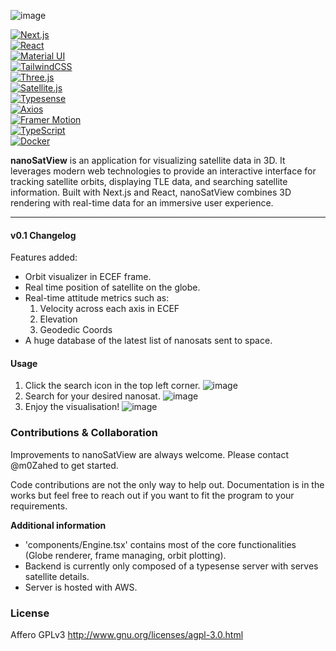 ![image](https://github.com/user-attachments/assets/a58ceaf8-0eab-4f1a-9073-912fd840f08d)

[![Next.js](https://img.shields.io/badge/nextjs-14.2.4-blue?logo=next.js&logoColor=white)](https://github.com/topics/nextjs)  
[![React](https://img.shields.io/badge/react-18.3.1-blue?logo=react&logoColor=white)](https://github.com/topics/react)  
[![Material UI](https://img.shields.io/badge/material--ui-5.16.14-blue?logo=material-ui&logoColor=white)](https://github.com/topics/material-ui)  
[![TailwindCSS](https://img.shields.io/badge/tailwindcss-3.4.4-blue?logo=tailwindcss&logoColor=white)](https://github.com/topics/tailwind-css)  
[![Three.js](https://img.shields.io/badge/three.js-0.165.0-blue?logo=three.js&logoColor=white)](https://github.com/topics/threejs)  
[![Satellite.js](https://img.shields.io/badge/satellite.js-5.0.0-blue)](https://github.com/topics/satellite)  
[![Typesense](https://img.shields.io/badge/typesense-1.8.2-blue)](https://github.com/topics/typesense)  
[![Axios](https://img.shields.io/badge/axios-1.7.2-blue?logo=axios&logoColor=white)](https://github.com/topics/axios)  
[![Framer Motion](https://img.shields.io/badge/framer--motion-11.2.11-blue?logo=framer&logoColor=white)](https://github.com/topics/framer-motion)  
[![TypeScript](https://img.shields.io/badge/typescript-5.0-blue?logo=typescript&logoColor=white)](https://github.com/topics/typescript)  
[![Docker](https://img.shields.io/badge/docker-blue?logo=docker&logoColor=white)](https://github.com/topics/docker)

**nanoSatView** is an application for visualizing satellite data in 3D. It leverages modern web technologies to provide an interactive interface for tracking satellite orbits, displaying TLE data, and searching satellite information. Built with Next.js and React, nanoSatView combines 3D rendering with real-time data for an immersive user experience.

---

#### v0.1 Changelog

Features added:
- Orbit visualizer in ECEF frame. 
- Real time position of satellite on the globe.
- Real-time attitude metrics such as:
  1. Velocity across each axis in ECEF
  2. Elevation
  3. Geodedic Coords
- A huge database of the latest list of nanosats sent to space.


#### Usage

1. Click the search icon in the top left corner. 
![image](https://github.com/user-attachments/assets/5b2fcb00-c71b-4114-9faf-f06c94c0be50)
2. Search for your desired nanosat.
![image](https://github.com/user-attachments/assets/ee6bd3b2-94f4-4793-bb05-255f92abbaab)
3. Enjoy the visualisation!
![image](https://github.com/user-attachments/assets/2f362e8c-8f11-4b2f-b8a5-903129e5b5a8)

### Contributions & Collaboration
Improvements to nanoSatView are always welcome. Please contact @m0Zahed to get started.

Code contributions are not the only way to help out. Documentation is in the works but feel free to reach out if you want to fit the program to your requirements.

**Additional information**
- 'components/Engine.tsx' contains most of the core functionalities (Globe renderer, frame managing, orbit plotting).
- Backend is currently only composed of a typesense server with serves satellite details. 
- Server is hosted with AWS.


### License
Affero GPLv3 http://www.gnu.org/licenses/agpl-3.0.html
